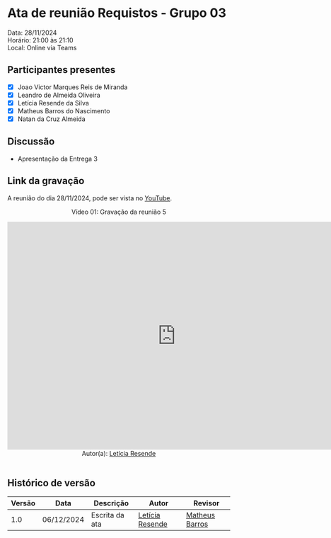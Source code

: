 # Ata de reunião Requistos - Grupo 03

Data: 28/11/2024 <br>
Horário: 21:00 às 21:10<br>
Local: Online via Teams

## Participantes presentes

- [x] Joao Victor Marques Reis de Miranda
- [x] Leandro de Almeida Oliveira
- [x] Letícia Resende da Silva
- [x] Matheus Barros do Nascimento
- [x] Natan da Cruz Almeida

## Discussão

- Apresentação da Entrega 3


## Link da gravação
A reunião do dia 28/11/2024, pode ser vista no [YouTube](https://www.youtube.com/watch?v=wUAYOgZsYvA).</p>

<center>
    <p>Vídeo 01: Gravação da reunião 5</p>
    <iframe width="760" height="515" src="https://www.youtube.com/embed/wUAYOgZsYvA?si=S-_4LwqAGmU4A9xf" title="YouTube video player" frameborder="0" allow="accelerometer; autoplay; clipboard-write; encrypted-media; gyroscope; picture-in-picture; web-share" referrerpolicy="strict-origin-when-cross-origin" allowfullscreen></iframe>
</center>

<center>Autor(a): <a href="https://github.com/LeticiaResende23" target = "_blank">Letícia Resende</a></h6></center>

<br>

## Histórico de versão

<center>

| Versão | Data       | Descrição                | Autor                                       | Revisor                                      |
| ------ | ---------- | ------------------------ | ------------------------------------------------ | ------------------------------------------------ |
|  1.0   | 06/12/2024 | Escrita da ata | [Letícia Resende](https://github.com/LeticiaResende23) | [Matheus Barros ](https://github.com/Ninja-Haiyai)  |


</center>